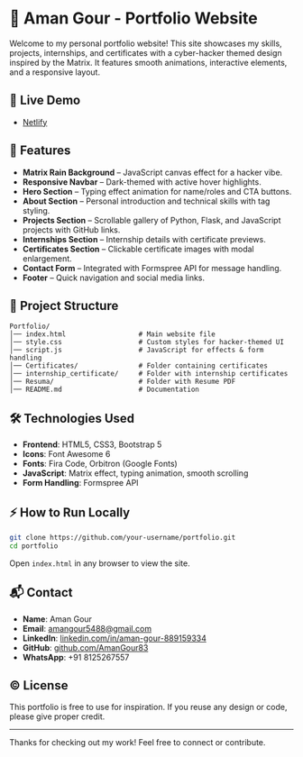 # 🚀 Aman Gour - Portfolio Website

Welcome to my personal portfolio website! This site showcases my skills, projects, internships, and certificates with a cyber-hacker themed design inspired by the Matrix. It features smooth animations, interactive elements, and a responsive layout.
## 🔗 Live Demo
- [Netlify](https://amangour.netlify.app/)


## 🧠 Features

- **Matrix Rain Background** – JavaScript canvas effect for a hacker vibe.
- **Responsive Navbar** – Dark-themed with active hover highlights.
- **Hero Section** – Typing effect animation for name/roles and CTA buttons.
- **About Section** – Personal introduction and technical skills with tag styling.
- **Projects Section** – Scrollable gallery of Python, Flask, and JavaScript projects with GitHub links.
- **Internships Section** – Internship details with certificate previews.
- **Certificates Section** – Clickable certificate images with modal enlargement.
- **Contact Form** – Integrated with Formspree API for message handling.
- **Footer** – Quick navigation and social media links.

## 📁 Project Structure

```
Portfolio/
│── index.html                  # Main website file
│── style.css                   # Custom styles for hacker-themed UI
│── script.js                   # JavaScript for effects & form handling
│── Certificates/               # Folder containing certificates
│── internship_certificate/     # Folder with internship certificates
│── Resuma/                     # Folder with Resume PDF
│── README.md                   # Documentation
```

## 🛠️ Technologies Used

- **Frontend**: HTML5, CSS3, Bootstrap 5  
- **Icons**: Font Awesome 6  
- **Fonts**: Fira Code, Orbitron (Google Fonts)  
- **JavaScript**: Matrix effect, typing animation, smooth scrolling  
- **Form Handling**: Formspree API  


## ⚡ How to Run Locally

```bash
git clone https://github.com/your-username/portfolio.git
cd portfolio
```

Open `index.html` in any browser to view the site.

## 📬 Contact

- **Name**: Aman Gour  
- **Email**: [amangour5488@gmail.com](mailto:amangour5488@gmail.com)  
- **LinkedIn**: [linkedin.com/in/aman-gour-889159334](https://linkedin.com/in/aman-gour-889159334)  
- **GitHub**: [github.com/AmanGour83](https://github.com/AmanGour83)  
- **WhatsApp**: +91 8125267557

## © License

This portfolio is free to use for inspiration. If you reuse any design or code, please give proper credit.

---

Thanks for checking out my work! Feel free to connect or contribute.
```

